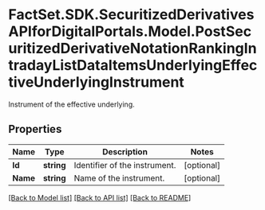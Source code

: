 # FactSet.SDK.SecuritizedDerivativesAPIforDigitalPortals.Model.PostSecuritizedDerivativeNotationRankingIntradayListDataItemsUnderlyingEffectiveUnderlyingInstrument
Instrument of the effective underlying.

## Properties

Name | Type | Description | Notes
------------ | ------------- | ------------- | -------------
**Id** | **string** | Identifier of the instrument. | [optional] 
**Name** | **string** | Name of the instrument. | [optional] 

[[Back to Model list]](../README.md#documentation-for-models) [[Back to API list]](../README.md#documentation-for-api-endpoints) [[Back to README]](../README.md)

